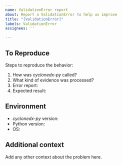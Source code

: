 ```yaml
---
name: ValidationError report
about: Report a ValidationError to help us improve
title: "[ValidationError]"
labels: ValidationError
assignees: ''

---
```


## To Reproduce

Steps to reproduce the behavior:

1. How was _cyclonedx-py_  called?
   <!-- e.g. `cyclonedx-py requirements ...` -->
2. What kind of evidence was processed?
   <!-- upload a complete project or set of other evidences to this issue, or a pastebin of you choice and put the link here. -->
3. Error report:
   <!-- upload the complete output to this issue, or a pastebin of you choice and put the link here. -->
4. Expected result:
   <!-- run the original call again
   with parameters `--no-validate -vvv -o -`, 
   then upload the output this issue, or to a pastebin of you choice and put the link here. -->

## Environment

- _cyclonedx-py_ version: <!-- e.g. `v3.2.0`. get via `cyclonedx-py --version` -->
- Python version: <!-- get via `python --version` -->
- OS: <!-- e.g. windows 11, ubuntu linux, ... -->
 
## Additional context

Add any other context about the problem here.

